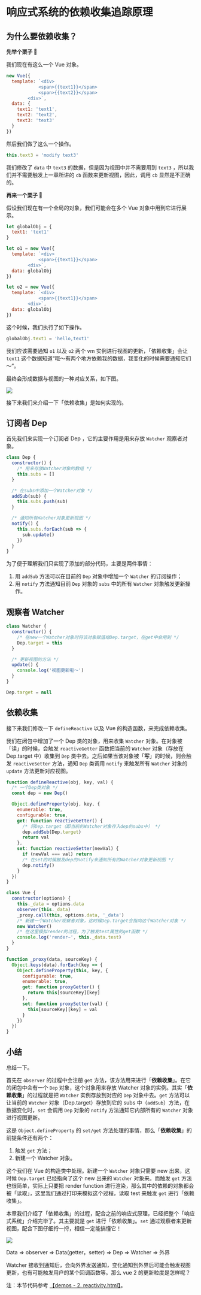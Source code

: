 # 响应式系统的依赖收集追踪原理

## 为什么要依赖收集？

**先举个栗子 🌰**

我们现在有这么一个 Vue 对象。

```js
new Vue({
  template: `<div>
            <span>{{text1}}</span> 
            <span>{{text2}}</span> 
        <div>`,
  data: {
    text1: 'text1',
    text2: 'text2',
    text3: 'text3'
  }
})
```

然后我们做了这么一个操作。

```js
this.text3 = 'modify text3'
```

我们修改了 `data` 中 `text3` 的数据，但是因为视图中并不需要用到 `text3` ，所以我们并不需要触发上一章所讲的 `cb` 函数来更新视图，因此，调用 `cb` 显然是不正确的。

**再来一个栗子 🌰**

假设我们现在有一个全局的对象，我们可能会在多个 Vue 对象中用到它进行展示。

```js
let globalObj = {
  text1: 'text1'
}

let o1 = new Vue({
  template: `<div>
            <span>{{text1}}</span>
        <div>`,
  data: globalObj
})

let o2 = new Vue({
  template: `<div>
            <span>{{text1}}</span>
        <div>`,
  data: globalObj
})
```

这个时候，我们执行了如下操作。

```js
globalObj.text1 = 'hello,text1'
```

我们应该需要通知 `o1` 以及 `o2` 两个 vm 实例进行视图的更新，「依赖收集」会让 `text1` 这个数据知道“哦～有两个地方依赖我的数据，我变化的时候需要通知它们～”。

最终会形成数据与视图的一种对应关系，如下图。

![](./imgs/3-1.awebp)

接下来我们来介绍一下「依赖收集」是如何实现的。

## 订阅者 Dep

首先我们来实现一个订阅者 Dep ，它的主要作用是用来存放 `Watcher` 观察者对象。

```js
class Dep {
  constructor() {
    /* 用来存放Watcher对象的数组 */
    this.subs = []
  }

  /* 在subs中添加一个Watcher对象 */
  addSub(sub) {
    this.subs.push(sub)
  }

  /* 通知所有Watcher对象更新视图 */
  notify() {
    this.subs.forEach(sub => {
      sub.update()
    })
  }
}
```

为了便于理解我们只实现了添加的部分代码，主要是两件事情：

1.  用 `addSub` 方法可以在目前的 `Dep` 对象中增加一个 `Watcher` 的订阅操作；
2.  用 `notify` 方法通知目前 `Dep` 对象的 `subs` 中的所有 `Watcher` 对象触发更新操作。

## 观察者 Watcher

```js
class Watcher {
  constructor() {
    /* 在new一个Watcher对象时将该对象赋值给Dep.target，在get中会用到 */
    Dep.target = this
  }

  /* 更新视图的方法 */
  update() {
    console.log('视图更新啦～')
  }
}

Dep.target = null
```

## 依赖收集

接下来我们修改一下 `defineReactive` 以及 Vue 的构造函数，来完成依赖收集。

我们在闭包中增加了一个 Dep 类的对象，用来收集 `Watcher` 对象。在对象被「读」的时候，会触发 `reactiveGetter` 函数把当前的 `Watcher` 对象（存放在 Dep.target 中）收集到 `Dep` 类中去。之后如果当该对象被「**写**」的时候，则会触发 `reactiveSetter` 方法，通知 `Dep` 类调用 `notify` 来触发所有 `Watcher` 对象的 `update` 方法更新对应视图。

```js
function defineReactive(obj, key, val) {
  /* 一个Dep类对象 */
  const dep = new Dep()

  Object.defineProperty(obj, key, {
    enumerable: true,
    configurable: true,
    get: function reactiveGetter() {
      /* 将Dep.target（即当前的Watcher对象存入dep的subs中） */
      dep.addSub(Dep.target)
      return val
    },
    set: function reactiveSetter(newVal) {
      if (newVal === val) return
      /* 在set的时候触发dep的notify来通知所有的Watcher对象更新视图 */
      dep.notify()
    }
  })
}

class Vue {
  constructor(options) {
    this._data = options.data
    observer(this._data)
    _proxy.call(this, options.data, '_data')
    /* 新建一个Watcher观察者对象，这时候Dep.target会指向这个Watcher对象 */
    new Watcher()
    /* 在这里模拟render的过程，为了触发test属性的get函数 */
    console.log('render~', this._data.test)
  }
}

function _proxy(data, sourceKey) {
  Object.keys(data).forEach(key => {
    Object.defineProperty(this, key, {
      configurable: true,
      enumerable: true,
      get: function proxyGetter() {
        return this[sourceKey][key]
      },
      set: function proxySetter(val) {
        this[sourceKey][key] = val
      }
    })
  })
}
```

## 小结

总结一下。

首先在 `observer` 的过程中会注册 `get` 方法，该方法用来进行「**依赖收集**」。在它的闭包中会有一个 `Dep` 对象，这个对象用来存放 Watcher 对象的实例。其实「**依赖收集**」的过程就是把 `Watcher` 实例存放到对应的 `Dep` 对象中去。`get` 方法可以让当前的 `Watcher` 对象（Dep.target）存放到它的 subs 中（`addSub`）方法，在数据变化时，`set` 会调用 `Dep` 对象的 `notify` 方法通知它内部所有的 `Watcher` 对象进行视图更新。

这是 `Object.defineProperty` 的 `set/get` 方法处理的事情，那么「**依赖收集**」的前提条件还有两个：

1.  触发 `get` 方法；
2.  新建一个 Watcher 对象。

这个我们在 Vue 的构造类中处理。新建一个 `Watcher` 对象只需要 new 出来，这时候 `Dep.target` 已经指向了这个 new 出来的 `Watcher` 对象来。而触发 `get` 方法也很简单，实际上只要把 render function 进行渲染，那么其中的依赖的对象都会被「读取」，这里我们通过打印来模拟这个过程，读取 test 来触发 `get` 进行「依赖收集」。

本章我们介绍了「依赖收集」的过程，配合之前的响应式原理，已经把整个「响应式系统」介绍完毕了。其主要就是 `get` 进行「依赖收集」。`set` 通过观察者来更新视图，配合下图仔细捋一捋，相信一定能搞懂它！

![](./imgs/1-4.awebp)

Data => observer => Data(getter，setter) => Dep => Watcher => 外界

Watcher 接收到通知后，会向外界发送通知，变化通知到外界后可能会触发视图更新，也有可能触发用户的某个回调函数等。那么 vue 2 的更新粒度是怎样呢？

注：本节代码参考 [【demos - 2. reactivity.html】](https://github.com/yanyue404/vue/blob/rainbow/demos/2.%20reactivity.html)。
